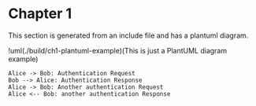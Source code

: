 # Chapter 1

This section is generated from an include file and has a plantuml diagram.

!uml(./build/ch1-plantuml-example)(This is just a PlantUML diagram example)
~~~~~~~~~~~~~~~~~~~~~~~~~~~~~~~~~~~~~~~~~~~
Alice -> Bob: Authentication Request
Bob --> Alice: Authentication Response
Alice -> Bob: Another authentication Request
Alice <-- Bob: another authentication Response
~~~~~~~~~~~~~~~~~~~~~~~~~~~~~~~~~~~~~~~~~~~
